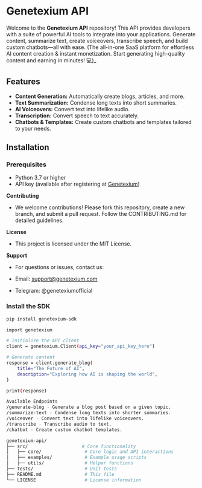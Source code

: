 # Genetexium API  

Welcome to the **Genetexium API** repository! This API provides developers with a suite of powerful AI tools to integrate into your applications. Generate content, summarize text, create voiceovers, transcribe speech, and build custom chatbots—all with ease.
(The all-in-one SaaS platform for effortless AI content creation & instant monetization. Start generating high-quality content and earning in minutes! 💻)_


## Features  

- **Content Generation:** Automatically create blogs, articles, and more.  
- **Text Summarization:** Condense long texts into short summaries.  
- **AI Voiceovers:** Convert text into lifelike audio.  
- **Transcription:** Convert speech to text accurately.  
- **Chatbots & Templates:** Create custom chatbots and templates tailored to your needs.  

## Installation  

### Prerequisites  

- Python 3.7 or higher  
- API key (available after registering at [Genetexium](https://genetexium.com))


**Contributing**
- We welcome contributions! Please fork this repository, create a new branch, and submit a pull request. Follow the CONTRIBUTING.md for detailed guidelines.

**License**
- This project is licensed under the MIT License.

**Support**
- For questions or issues, contact us:

- Email: support@genetexium.com
- Telegram: @genetexiumofficial

### Install the SDK  

```bash
pip install genetexium-sdk

import genetexium

# Initialize the API client
client = genetexium.Client(api_key="your_api_key_here")

# Generate content
response = client.generate_blog(
    title="The Future of AI",
    description="Exploring how AI is shaping the world",
)

print(response)

Available Endpoints
/generate-blog - Generate a blog post based on a given topic.
/summarize-text - Condense long texts into shorter summaries.
/voiceover - Convert text into lifelike voiceovers.
/transcribe - Transcribe audio to text.
/chatbot - Create custom chatbot templates.

genetexium-api/  
├── src/                    # Core functionality  
│   ├── core/                # Core logic and API interactions  
│   ├── examples/            # Example usage scripts  
│   ├── utils/               # Helper functions  
├── tests/                   # Unit tests  
├── README.md                # This file  
└── LICENSE                  # License information


